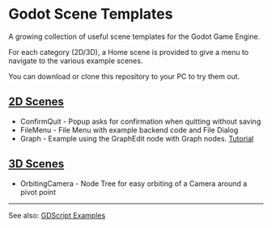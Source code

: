 # Godot Scene Templates

A growing collection of useful scene templates for the Godot Game Engine.

For each category (2D/3D), a Home scene is provided to give a menu to navigate to the various example scenes.

You can download or clone this repository to your PC to try them out.

## [2D Scenes](2d)
- ConfirmQuit - Popup asks for confirmation when quitting without saving
- FileMenu - File Menu with example backend code and File Dialog
- Graph - Example using the GraphEdit node with Graph nodes. [Tutorial](https://gdscript.com/solutions/godot-graphnode-and-graphedit-tutorial/)

## [3D Scenes](3d)
- OrbitingCamera - Node Tree for easy orbiting of a Camera around a pivot point

---
See also: [GDScript Examples](https://github.com/andrew-wilkes/gdscript-examples)